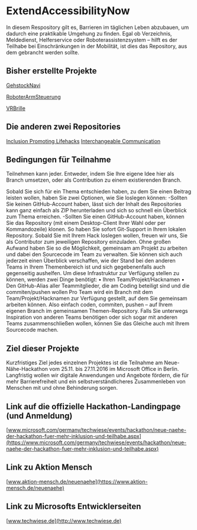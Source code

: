 # ExtendAccessibilityNow
In diesem Respository gilt es, Barrieren im täglichen Leben abzubauen, um dadurch eine praktikable Umgehung zu finden. Egal ob Verzeichnis, Meldedienst, Helferservice oder Roboterassistenzsystem – hilft es der Teilhabe bei Einschränkungen in der Mobilität, ist dies das Repository, aus dem gebrancht werden sollte.

## Bisher erstellte Projekte
[GehstockNavi](https://github.com/aktionmensch/GehstockNavi)

[RoboterArmSteuerung](https://github.com/aktionmensch/RoboterArmSteuerung)

[VRBrille](https://github.com/aktionmensch/VRBrille)

## Die anderen zwei Repositories
[Inclusion Promoting Lifehacks](https://github.com/NeueNaeheHackathon/InclusionPromotingLifehacks)
[Interchangeable Communication](https://github.com/NeueNaeheHackathon/InterchangeableCommunication)

## Bedingungen für Teilnahme
Teilnehmen kann jeder. Entweder, indem Sie Ihre eigene Idee hier als Branch umsetzen, oder als Contribution zu einem existierenden Branch.

Sobald Sie sich für ein Thema entschieden haben, zu dem Sie einen Beitrag leisten wollen, haben Sie zwei Optionen, wie Sie loslegen können:
-Sollten Sie keinen GitHub-Account haben, lässt sich der Inhalt des Repositories kann ganz einfach als ZIP herunterladen und sich so schnell ein Überblick zum Thema erreichen.
-Sollten Sie einen GitHub-Account haben, können Sie das Repository (mit einem Desktop-Client Ihrer Wahl oder per Kommandozeile) klonen. So haben Sie sofort Git-Support in Ihrem lokalen Repository.
Sobald Sie mit Ihrem Hack loslegen wollen, freuen wir uns, Sie als Contributor zum jeweiligen Repository einzuladen. Ohne großen Aufwand haben Sie so die Möglichkeit, gemeinsam am Projekt zu arbeiten und dabei den Sourcecode im Team zu verwalten. 
Sie können sich auch jederzeit einen Überblick verschaffen, wie der Stand bei den anderen Teams in Ihrem Themenbereich ist und sich gegebenenfalls auch gegenseitig aushelfen. 
Um diese Infrastruktur zur Verfügung stellen zu können, werden zwei Dinge benötigt:
•	Ihren Team/Projekt/Hacknamen
•	Den GitHub-Alias aller Teammitglieder, die am Coding beteiligt sind und die commiten/pushen wollen
Pro Team wird ein Branch mit dem Team/Projekt/Hacknamen zur Verfügung gestellt, auf dem Sie gemeinsam arbeiten können. Also einfach coden, commiten, pushen – auf Ihrem eigenen Branch im gemeinsamen Themen-Repository.
Falls Sie unterwegs Inspiration von anderen Teams benötigen oder sich sogar mit anderen Teams zusammenschließen wollen, können Sie das Gleiche auch mit Ihrem Sourcecode machen.

## Ziel dieser Projekte
Kurzfristiges Ziel jedes einzelnen Projektes ist die Teilnahme am Neue-Nähe-Hackathon vom 25.11. bis 27.11.2016 im Microsoft Office in Berlin.
Langfristig wollen wir digitale Anwendungen und Angebote fördern, die für mehr Barrierefreiheit und ein selbstverständlicheres Zusammenleben von Menschen mit und ohne Behinderung sorgen. 
## Link auf die offizielle Hackathon-Landingpage (und Anmeldung)
[www.microsoft.com/germany/techwiese/events/hackathon/neue-naehe-der-hackathon-fuer-mehr-inklusion-und-teilhabe.aspx](https://www.microsoft.com/germany/techwiese/events/hackathon/neue-naehe-der-hackathon-fuer-mehr-inklusion-und-teilhabe.aspx)

## Link zu Aktion Mensch
[www.aktion-mensch.de/neuenaehe](https://www.aktion-mensch.de/neuenaehe)
## Link zu Microsofts Entwicklerseiten 
[www.techwiese.de](http://www.techwiese.de)
